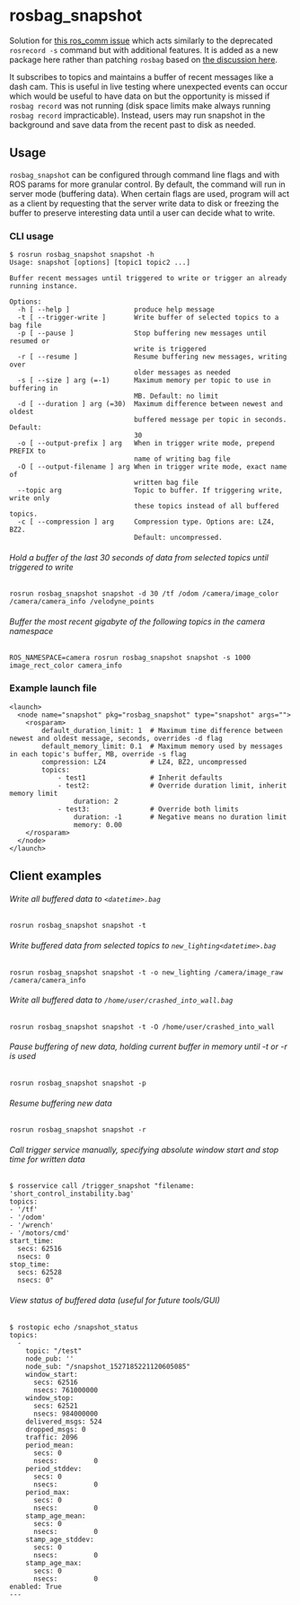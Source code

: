 # rosbag_snapshot

Solution for [this ros_comm issue](https://github.com/ros/ros_comm/issues/1399) which acts similarly to the deprecated `rosrecord -s` command but with additional features. It is added as a new package here rather than patching `rosbag` based on [the discussion here](https://github.com/ros/ros_comm/pull/1414).

It subscribes to topics and maintains a buffer of recent messages like a dash cam. This is useful in live testing where unexpected events can occur which would be useful to have data on but the opportunity is missed if `rosbag record` was not running (disk space limits make always running `rosbag record` impracticable). Instead, users may run snapshot in the background and save data from the recent past to disk as needed.


## Usage

`rosbag_snapshot` can be configured through command line flags and with ROS params for more granular control. By default, the command will run in server mode (buffering data). When certain flags are used, program will act as a client by requesting that the server write data to disk or freezing the buffer to preserve interesting data until a user can decide what to write.

### CLI usage

```
$ rosrun rosbag_snapshot snapshot -h
Usage: snapshot [options] [topic1 topic2 ...]

Buffer recent messages until triggered to write or trigger an already running instance.

Options:
  -h [ --help ]                produce help message
  -t [ --trigger-write ]       Write buffer of selected topics to a bag file
  -p [ --pause ]               Stop buffering new messages until resumed or
                               write is triggered
  -r [ --resume ]              Resume buffering new messages, writing over
                               older messages as needed
  -s [ --size ] arg (=-1)      Maximum memory per topic to use in buffering in
                               MB. Default: no limit
  -d [ --duration ] arg (=30)  Maximum difference between newest and oldest
                               buffered message per topic in seconds. Default:
                               30
  -o [ --output-prefix ] arg   When in trigger write mode, prepend PREFIX to
                               name of writing bag file
  -O [ --output-filename ] arg When in trigger write mode, exact name of
                               written bag file
  --topic arg                  Topic to buffer. If triggering write, write only
                               these topics instead of all buffered topics.
  -c [ --compression ] arg     Compression type. Options are: LZ4, BZ2.
                               Default: uncompressed.
```

###### Hold a buffer of the last 30 seconds of data from selected topics until triggered to write
`rosrun rosbag_snapshot snapshot -d 30 /tf /odom /camera/image_color /camera/camera_info /velodyne_points`

###### Buffer the most recent gigabyte of the following topics in the camera namespace
`ROS_NAMESPACE=camera rosrun rosbag_snapshot snapshot -s 1000 image_rect_color camera_info`


### Example launch file
```
<launch>
  <node name="snapshot" pkg="rosbag_snapshot" type="snapshot" args="">
    <rosparam>
        default_duration_limit: 1  # Maximum time difference between newest and oldest message, seconds, overrides -d flag
        default_memory_limit: 0.1  # Maximum memory used by messages in each topic's buffer, MB, override -s flag
        compression: LZ4           # LZ4, BZ2, uncompressed
        topics:
            - test1                # Inherit defaults
            - test2:               # Override duration limit, inherit memory limit
                duration: 2
            - test3:               # Override both limits
                duration: -1       # Negative means no duration limit
                memory: 0.00
    </rosparam>
  </node>
</launch>
```

## Client examples

###### Write all buffered data to `<datetime>.bag`
`rosrun rosbag_snapshot snapshot -t`

###### Write buffered data from selected topics to `new_lighting<datetime>.bag`
`rosrun rosbag_snapshot snapshot -t -o new_lighting /camera/image_raw /camera/camera_info`

###### Write all buffered data to `/home/user/crashed_into_wall.bag`
`rosrun rosbag_snapshot snapshot -t -O /home/user/crashed_into_wall`

###### Pause buffering of new data, holding current buffer in memory until -t or -r is used
`rosrun rosbag_snapshot snapshot -p`

###### Resume buffering new data
`rosrun rosbag_snapshot snapshot -r`

###### Call trigger service manually, specifying absolute window start and stop time for written data

```
$ rosservice call /trigger_snapshot "filename: 'short_control_instability.bag'
topics:
- '/tf'
- '/odom'
- '/wrench'
- '/motors/cmd'
start_time:
  secs: 62516
  nsecs: 0
stop_time:
  secs: 62528
  nsecs: 0"
```

###### View status of buffered data (useful for future tools/GUI)

```
$ rostopic echo /snapshot_status
topics:
  -
    topic: "/test"
    node_pub: ''
    node_sub: "/snapshot_1527185221120605085"
    window_start:
      secs: 62516
      nsecs: 761000000
    window_stop:
      secs: 62521
      nsecs: 984000000
    delivered_msgs: 524
    dropped_msgs: 0
    traffic: 2096
    period_mean:
      secs: 0
      nsecs:         0
    period_stddev:
      secs: 0
      nsecs:         0
    period_max:
      secs: 0
      nsecs:         0
    stamp_age_mean:
      secs: 0
      nsecs:         0
    stamp_age_stddev:
      secs: 0
      nsecs:         0
    stamp_age_max:
      secs: 0
      nsecs:         0
enabled: True
---
```
